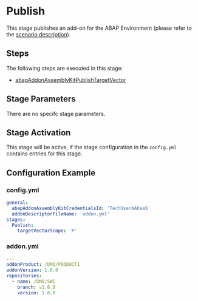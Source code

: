 # Publish

This stage publishes an add-on for the ABAP Environment (please refer to the [scenario description](../../../scenarios/abapEnvironmentAddons.md)).

## Steps

The following steps are executed in this stage:

- [abapAddonAssemblyKitPublishTargetVector](../../steps/abapAddonAssemblyKitPublishTargetVector.md)

## Stage Parameters

There are no specifc stage parameters.

## Stage Activation

This stage will be active, if the stage configuration in the `config.yml` contains entries for this stage.

## Configuration Example

### config.yml

```yaml
general:
  abapAddonAssemblyKitCredentialsId: 'TechUserAAKaaS'
  addonDescriptorFileName: 'addon.yml'
stages:
  Publish:
    targetVectorScope: 'P'
```

### addon.yml

```yaml
---
addonProduct: /DMO/PRODUCT1
addonVersion: 1.0.0
repositories:
  - name: /DMO/SWC
    branch: v1.0.0
    version: 1.0.0
```
